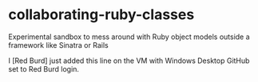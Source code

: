 # collaborating-ruby-classes
Experimental sandbox to mess around with Ruby object models outside a framework like Sinatra or Rails

I [Red Burd] just added this line on the VM with Windows Desktop GitHub set to Red Burd login.